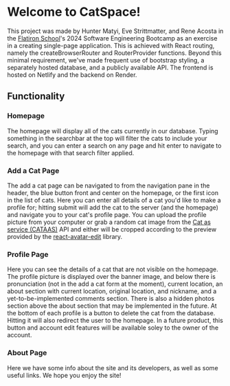 # Welcome to CatSpace! 

This project was made by Hunter Matyi, Eve Strittmatter, and Rene Acosta in the [Flatiron School](https://flatironschool.com/courses/coding-bootcamp/)'s 2024 Software Engineering Bootcamp as an exercise in a creating single-page application. This is achieved with React routing, namely the createBrowserRouter and RouterProvider functions. Beyond this minimal requirement, we've made frequent use of bootstrap styling, a separately hosted database, and a publicly available API. The frontend is hosted on Netlify and the backend on Render. 

## Functionality

### Homepage

The homepage will display all of the cats currently in our database. Typing something in the searchbar at the top will filter the cats to include your search, and you can enter a search on any page and hit enter to navigate to the homepage with that search filter applied. 

### Add a Cat Page

The add a cat page can be navigated to from the navigation pane in the header, the blue button front and center on the homepage, or the first icon in the list of cats. Here you can enter all details of a cat you'd like to make a profile for; hitting submit will add the cat to the server (and the homepage) and navigate you to your cat's profile page. You can upload the profile picture from your computer or grab a random cat image from the [Cat as service (CATAAS)](https://cataas.com/) API and either will be cropped according to the preview provided by the [react-avatar-edit](https://www.npmjs.com/package/react-avatar-edit) library. 

### Profile Page

Here you can see the details of a cat that are not visible on the homepage. The profile picture is displayed over the banner image, and below there is pronunciation (not in the add a cat form at the moment), current location, an about section with current location, original location, and nickname, and a yet-to-be-implemented comments section. There is also a hidden photos section above the about section that may be implemented in the future. At the bottom of each profile is a button to delete the cat from the database. Hitting it will also redirect the user to the homepage. In a future product, this button and account edit features will be available soley to the owner of the account. 


### About Page

Here we have some info about the site and its developers, as well as some useful links. We hope you enjoy the site! 